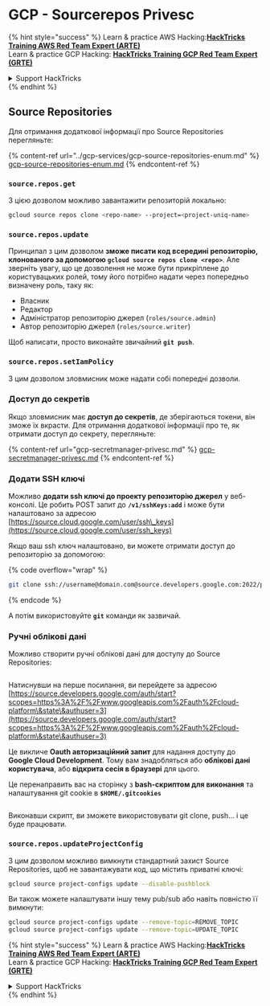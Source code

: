 # GCP - Sourcerepos Privesc

{% hint style="success" %}
Learn & practice AWS Hacking:<img src="../../../.gitbook/assets/image (1) (1) (1).png" alt="" data-size="line">[**HackTricks Training AWS Red Team Expert (ARTE)**](https://training.hacktricks.xyz/courses/arte)<img src="../../../.gitbook/assets/image (1) (1) (1).png" alt="" data-size="line">\
Learn & practice GCP Hacking: <img src="../../../.gitbook/assets/image (2).png" alt="" data-size="line">[**HackTricks Training GCP Red Team Expert (GRTE)**<img src="../../../.gitbook/assets/image (2).png" alt="" data-size="line">](https://training.hacktricks.xyz/courses/grte)

<details>

<summary>Support HackTricks</summary>

* Check the [**subscription plans**](https://github.com/sponsors/carlospolop)!
* **Join the** 💬 [**Discord group**](https://discord.gg/hRep4RUj7f) or the [**telegram group**](https://t.me/peass) or **follow** us on **Twitter** 🐦 [**@hacktricks\_live**](https://twitter.com/hacktricks_live)**.**
* **Share hacking tricks by submitting PRs to the** [**HackTricks**](https://github.com/carlospolop/hacktricks) and [**HackTricks Cloud**](https://github.com/carlospolop/hacktricks-cloud) github repos.

</details>
{% endhint %}

## Source Repositories

Для отримання додаткової інформації про Source Repositories перегляньте:

{% content-ref url="../gcp-services/gcp-source-repositories-enum.md" %}
[gcp-source-repositories-enum.md](../gcp-services/gcp-source-repositories-enum.md)
{% endcontent-ref %}

### `source.repos.get`

З цією дозволом можливо завантажити репозиторій локально:
```bash
gcloud source repos clone <repo-name> --project=<project-uniq-name>
```
### `source.repos.update`

Принципал з цим дозволом **зможе писати код всередині репозиторію, клонованого за допомогою `gcloud source repos clone <repo>`**. Але зверніть увагу, що це дозволення не може бути прикріплене до користувацьких ролей, тому його потрібно надати через попередньо визначену роль, таку як:

* Власник
* Редактор
* Адміністратор репозиторію джерел (`roles/source.admin`)
* Автор репозиторію джерел (`roles/source.writer`)

Щоб написати, просто виконайте звичайний **`git push`**.

### `source.repos.setIamPolicy`

З цим дозволом зловмисник може надати собі попередні дозволи.

### Доступ до секретів

Якщо зловмисник має **доступ до секретів**, де зберігаються токени, він зможе їх вкрасти. Для отримання додаткової інформації про те, як отримати доступ до секрету, перегляньте:

{% content-ref url="gcp-secretmanager-privesc.md" %}
[gcp-secretmanager-privesc.md](gcp-secretmanager-privesc.md)
{% endcontent-ref %}

### Додати SSH ключі

Можливо **додати ssh ключі до проекту репозиторію джерел** у веб-консолі. Це робить POST запит до **`/v1/sshKeys:add`** і може бути налаштовано за адресою [https://source.cloud.google.com/user/ssh\_keys](https://source.cloud.google.com/user/ssh_keys)

Якщо ваш ssh ключ налаштовано, ви можете отримати доступ до репозиторію за допомогою:

{% code overflow="wrap" %}
```bash
git clone ssh://username@domain.com@source.developers.google.com:2022/p/<proj-name>/r/<repo-name>
```
{% endcode %}

А потім використовуйте **`git`** команди як зазвичай.

### Ручні облікові дані

Можливо створити ручні облікові дані для доступу до Source Repositories:

<figure><img src="../../../.gitbook/assets/image (324).png" alt=""><figcaption></figcaption></figure>

Натиснувши на перше посилання, ви перейдете за адресою [https://source.developers.google.com/auth/start?scopes=https%3A%2F%2Fwww.googleapis.com%2Fauth%2Fcloud-platform\&state\&authuser=3](https://source.developers.google.com/auth/start?scopes=https%3A%2F%2Fwww.googleapis.com%2Fauth%2Fcloud-platform\&state\&authuser=3)

Це викличе **Oauth авторизаційний запит** для надання доступу до **Google Cloud Development**. Тому вам знадобляться або **облікові дані користувача**, або **відкрита сесія в браузері** для цього.

Це перенаправить вас на сторінку з **bash-скриптом для виконання** та налаштування git cookie в **`$HOME/.gitcookies`**

<figure><img src="../../../.gitbook/assets/image (323).png" alt=""><figcaption></figcaption></figure>

Виконавши скрипт, ви зможете використовувати git clone, push... і це буде працювати.

### `source.repos.updateProjectConfig`

З цим дозволом можливо вимкнути стандартний захист Source Repositories, щоб не завантажувати код, що містить приватні ключі:
```bash
gcloud source project-configs update --disable-pushblock
```
Ви також можете налаштувати іншу тему pub/sub або навіть повністю її вимкнути:
```bash
gcloud source project-configs update --remove-topic=REMOVE_TOPIC
gcloud source project-configs update --remove-topic=UPDATE_TOPIC
```
{% hint style="success" %}
Learn & practice AWS Hacking:<img src="../../../.gitbook/assets/image (1) (1) (1).png" alt="" data-size="line">[**HackTricks Training AWS Red Team Expert (ARTE)**](https://training.hacktricks.xyz/courses/arte)<img src="../../../.gitbook/assets/image (1) (1) (1).png" alt="" data-size="line">\
Learn & practice GCP Hacking: <img src="../../../.gitbook/assets/image (2).png" alt="" data-size="line">[**HackTricks Training GCP Red Team Expert (GRTE)**<img src="../../../.gitbook/assets/image (2).png" alt="" data-size="line">](https://training.hacktricks.xyz/courses/grte)

<details>

<summary>Support HackTricks</summary>

* Check the [**subscription plans**](https://github.com/sponsors/carlospolop)!
* **Join the** 💬 [**Discord group**](https://discord.gg/hRep4RUj7f) or the [**telegram group**](https://t.me/peass) or **follow** us on **Twitter** 🐦 [**@hacktricks\_live**](https://twitter.com/hacktricks_live)**.**
* **Share hacking tricks by submitting PRs to the** [**HackTricks**](https://github.com/carlospolop/hacktricks) and [**HackTricks Cloud**](https://github.com/carlospolop/hacktricks-cloud) github repos.

</details>
{% endhint %}
